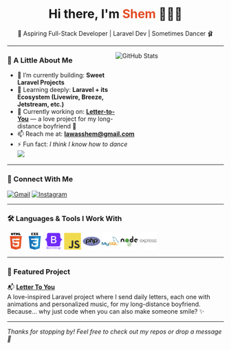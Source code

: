 <h1 align="center">Hi there, I'm <span style="color:#e44d26">Shem</span> 👩🏻‍💻</h1>

<p align="center">🌸 Aspiring Full-Stack Developer | Laravel Dev | Sometimes Dancer 🩰</p>

---

<img width="50%" align="right" src="https://github-readme-stats.vercel.app/api?username=shemmyah&show_icons=true&hide=contribs,prs&theme=github_dark" height="160" alt="GitHub Stats" />

### 💫 A Little About Me

- 🔭 I’m currently building: **Sweet Laravel Projects**  
- 🌱 Learning deeply: **Laravel + its Ecosystem (Livewire, Breeze, Jetstream, etc.)**  
- 💌 Currently working on: [**Letter-to-You**](https://letter-to-you-main-jzdtz5.laravel.cloud/) — a love project for my long-distance boyfriend 💖  
- 📫 Reach me at: **lawasshem@gmail.com**  
- ⚡ Fun fact: _I think I know how to dance_  
  <img src="https://media0.giphy.com/media/dUrwf15oqr6Dds6g6U/giphy.gif?cid=ecf05e47hvbuhx0t06g78b6qkm5u2t2xbu2ecq0y17h6jhfg&ep=v1_gifs_related&rid=giphy.gif&ct=s" width="40px" />

---

### 📱 Connect With Me

<p align="left">
  <a href="mailto:lawasshem@gmail.com" target="_blank">
  <img src="https://img.shields.io/badge/Gmail-D14836?style=for-the-badge&logo=gmail&logoColor=white" alt="Gmail" /></a>
  <a href="https://instagram.com/shemmyah" target="_blank"><img src="https://img.shields.io/badge/Instagram-%23E4405F.svg?style=for-the-badge&logo=instagram&logoColor=white" alt="Instagram" /></a>
</p>

---

### 🛠 Languages & Tools I Work With

<p align="left">
  <img src="https://raw.githubusercontent.com/devicons/devicon/master/icons/html5/html5-original-wordmark.svg" alt="HTML5" width="40" height="40"/>
  <img src="https://raw.githubusercontent.com/devicons/devicon/master/icons/css3/css3-original-wordmark.svg" alt="CSS3" width="40" height="40"/>
  <img src="https://raw.githubusercontent.com/devicons/devicon/master/icons/bootstrap/bootstrap-plain-wordmark.svg" alt="Bootstrap" width="40" height="40"/>
  <img src="https://raw.githubusercontent.com/devicons/devicon/master/icons/javascript/javascript-original.svg" alt="JavaScript" width="40" height="40"/>
  <img src="https://raw.githubusercontent.com/devicons/devicon/master/icons/php/php-original.svg" alt="PHP" width="40" height="40"/>
  <img src="https://raw.githubusercontent.com/devicons/devicon/master/icons/mysql/mysql-original-wordmark.svg" alt="MySQL" width="40" height="40"/>
  <img src="https://raw.githubusercontent.com/devicons/devicon/master/icons/nodejs/nodejs-original-wordmark.svg" alt="NodeJS" width="40" height="40"/>
  <img src="https://raw.githubusercontent.com/devicons/devicon/master/icons/express/express-original-wordmark.svg" alt="ExpressJS" width="40" height="40"/>
</p>

---

### 💖 Featured Project

📬 [**Letter To You**](https://letter-to-you-main-jzdtz5.laravel.cloud)  
A love-inspired Laravel project where I send daily letters, each one with animations and personalized music, for my long-distance boyfriend.  
Because... why just code when you can also make someone smile? ✨

---

_Thanks for stopping by! Feel free to check out my repos or drop a message 💌_
